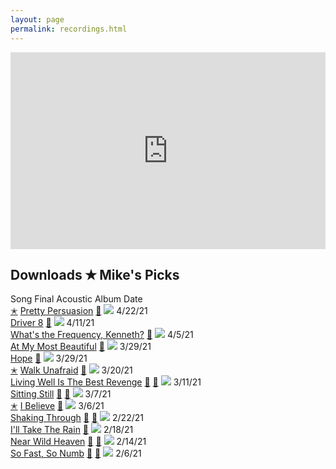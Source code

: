 ```yaml
---
layout: page
permalink: recordings.html
---
```

<iframe width="100%" height="315" scrolling="no" frameborder="no" allow="autoplay" src="https://w.soundcloud.com/player/?url=https%3A//api.soundcloud.com/playlists/1207303108&color=%23d1c6c0&auto_play=false&hide_related=true&show_comments=false&show_user=false&show_reposts=false&show_teaser=false"></iframe>

<h2 class="page-heading split-header">
  <span>Downloads</span>
  <span>✭ Mike's Picks</span>
</h2>

<div class="flex-table">
  <div class="row head">
    <span></span>
    <span>Song</span>
    <span title="project results">Final</span>
    <span title="single-take recording on one mic, raw with no effects">Acoustic</span>
    <span title="album">Album</span>
    <span title="date">Date</span>
  </div>

  <div class="row">
    <span><a href="https://drive.google.com/file/d/1kLQl7l_F7bLVgn8n3TWoZhyIlSBD78Ut/view?usp=sharing" target="_blank">✭</a></span>
    <span><a href="https://drive.google.com/file/d/1kLQl7l_F7bLVgn8n3TWoZhyIlSBD78Ut/view?usp=sharing" target="_blank">Pretty Persuasion</a></span>
    <span><a href="https://drive.google.com/file/d/1kLQl7l_F7bLVgn8n3TWoZhyIlSBD78Ut/view?usp=sharing" target="_blank">🎸</a></span>
    <span></span>
    <span><img loading="lazy" src="/ms_assets/images/albums/reckoning.jpg" /></span>
    <span class="text-small">4/22/21</span>
  </div>
  <div class="row">
    <span></span>
    <span><a href="https://drive.google.com/file/d/1VZiclBYdeEq4ayBbnSituW5T2l726Lk2/view?usp=sharing" target="_blank">Driver 8</a></span>
    <span><a href="https://drive.google.com/file/d/1VZiclBYdeEq4ayBbnSituW5T2l726Lk2/view?usp=sharing" target="_blank">🎸</a></span>
    <span></span>
    <span><img loading="lazy" src="/ms_assets/images/albums/fables.jpg" /></span>
    <span class="text-small">4/11/21</span>
  </div>
  <div class="row">
    <span></span>
    <span><a href="https://drive.google.com/file/d/1cZ0RDxEdf8dpr93axawJ0i0_k9d8qiZm/view?usp=sharing" target="_blank">What's the Frequency, Kenneth?</a></span>
    <span><a href="https://drive.google.com/file/d/1cZ0RDxEdf8dpr93axawJ0i0_k9d8qiZm/view?usp=sharing" target="_blank">🎸</a></span>
    <span></span>
    <span><img loading="lazy" src="/ms_assets/images/albums/monster.jpg" /></span>
    <span class="text-small">4/5/21</span>
  </div>
  <div class="row">
    <span></span>
    <span><a href="https://drive.google.com/file/d/11FSFyQuDRLX2h5qGmjypCDa1i0-3fgz1/view?usp=sharing" target="_blank">At My Most Beautiful</a></span>
    <span><a href="https://drive.google.com/file/d/11FSFyQuDRLX2h5qGmjypCDa1i0-3fgz1/view?usp=sharing" target="_blank">🎸</a></span>
    <span></span>
    <span><img loading="lazy" src="/ms_assets/images/albums/up.jpg" /></span>
    <span class="text-small">3/29/21</span>
  </div>
  <div class="row">
    <span></span>
    <span><a href="https://drive.google.com/file/d/1Et9QkM4rWoUPY-iKXSpv8W4Ne8U_J8OE/view?usp=sharing" target="_blank">Hope</a></span>
    <span><a href="https://drive.google.com/file/d/1Et9QkM4rWoUPY-iKXSpv8W4Ne8U_J8OE/view?usp=sharing" target="_blank">🎸</a></span>
    <span></span>
    <span><img loading="lazy" src="/ms_assets/images/albums/up.jpg" /></span>
    <span class="text-small">3/29/21</span>
  </div>
  <div class="row">
    <span><a href="https://drive.google.com/file/d/1WEyC_ld3Lq1_NO62ZJaOFveLWcI4PXN5/view?usp=sharing" target="_blank">✭</a></span>
    <span><a href="https://drive.google.com/file/d/1WEyC_ld3Lq1_NO62ZJaOFveLWcI4PXN5/view?usp=sharing" target="_blank">Walk Unafraid</a></span>
    <span><a href="https://drive.google.com/file/d/1WEyC_ld3Lq1_NO62ZJaOFveLWcI4PXN5/view?usp=sharing" target="_blank">🎸</a></span>
    <span></span>
    <span><img loading="lazy" src="/ms_assets/images/albums/up.jpg" /></span>
    <span class="text-small">3/20/21</span>
  </div>
  <div class="row">
    <span></span>
    <span><a href="https://drive.google.com/file/d/1kHsvHdhnuwMwMp9LrowSQnGxwGILe1Om/view?usp=sharing" target="_blank">Living Well Is The Best Revenge</a></span>
    <span><a href="https://drive.google.com/file/d/1kHsvHdhnuwMwMp9LrowSQnGxwGILe1Om/view?usp=sharing" target="_blank">🎸</a></span>
    <span><a href="https://drive.google.com/file/d/1Ui4TiRuSLjAdpkqP-ruhjVT1sCt-ABYT/view?usp=sharing" target="_blank">🎤</a></span>
    <span><img loading="lazy" src="/ms_assets/images/albums/accelerate.jpg" /></span>
    <span class="text-small">3/11/21</span>
  </div>
  <div class="row">
    <span></span>
    <span><a href="https://drive.google.com/file/d/1kc9qexTS4ZKOo3jt4hej6FVZhtfF8WvC/view?usp=sharing" target="_blank">Sitting Still</a></span>
    <span><a href="https://drive.google.com/file/d/1kc9qexTS4ZKOo3jt4hej6FVZhtfF8WvC/view?usp=sharing" target="_blank">🎸</a></span>
    <span><a href="https://drive.google.com/file/d/1gTbVR5RPuw4G25cB_3w7RyZl8vocB6R_/view?usp=sharing" target="_blank">🎤</a></span>
    <span><img loading="lazy" src="/ms_assets/images/albums/murmur.jpg" /></span>
    <span class="text-small">3/7/21</span>
  </div>
  <div class="row">
    <span><a href="https://drive.google.com/file/d/1bQPnMSNsrWEmIMdrtdAzG22aBVvQXL-z/view?usp=sharing" target="_blank">✭</a></span>
    <span><a href="https://drive.google.com/file/d/1bQPnMSNsrWEmIMdrtdAzG22aBVvQXL-z/view?usp=sharing" target="_blank">I Believe</a></span>
    <span><a href="https://drive.google.com/file/d/1bQPnMSNsrWEmIMdrtdAzG22aBVvQXL-z/view?usp=sharing" target="_blank">🎸</a></span>
    <span> </span>
    <span><img loading="lazy" src="/ms_assets/images/albums/pageant.jpg" /></span>
    <span class="text-small">3/6/21</span>
  </div>
  <div class="row">
    <span></span>
    <span><a href="https://drive.google.com/file/d/1bDK7eyMc3iloWywernigrHSnGvyKRCkq/view?usp=sharing" target="_blank">Shaking Through</a></span>
    <span><a href="https://drive.google.com/file/d/1bDK7eyMc3iloWywernigrHSnGvyKRCkq/view?usp=sharing" target="_blank">🎸</a></span>
    <span><a href="https://drive.google.com/file/d/1jnr55rl2eZU-ySTSgTqUPUfRjV_EGY24/view?usp=sharing" target="_blank">🎤</a></span>
    <span><img loading="lazy" src="/ms_assets/images/albums/murmur.jpg" /></span>
    <span class="text-small">2/22/21</span>
  </div>
  <div class="row">
    <span></span>
    <span><a href="https://drive.google.com/file/d/1v6JiyRs829CqiLvXj3pckZyr5fR6vKn9/view?usp=sharing" target="_blank">I'll Take The Rain</a></span>
    <span><a href="https://drive.google.com/file/d/1v6JiyRs829CqiLvXj3pckZyr5fR6vKn9/view?usp=sharing" target="_blank">🎸</a></span>
    <span> </span>
    <span><img loading="lazy" src="/ms_assets/images/albums/reveal.jpg" /></span>
    <span class="text-small">2/18/21</span>
  </div>
  <div class="row">
    <span></span>
    <span><a href="https://drive.google.com/file/d/1UD8Cs8dT7eKY13vEK2SkVW_mWLGNLS5J/view?usp=sharing" target="_blank">Near Wild Heaven</a></span>
    <span><a href="https://drive.google.com/file/d/1UD8Cs8dT7eKY13vEK2SkVW_mWLGNLS5J/view?usp=sharing" target="_blank">🎸</a></span>
    <span><a href="https://drive.google.com/file/d/1PGiQy88s7c2sMa8d9xxQpSGI6F-B1Fcd/view?usp=sharing" target="_blank">🎤</a></span>
    <span><img loading="lazy" src="/ms_assets/images/albums/out.jpg" /></span>
    <span class="text-small">2/14/21</span>
  </div>
  <div class="row">
    <span></span>
    <span><a href="https://drive.google.com/file/d/12NVKLkgs17zyAAAiOf4Ry7WArQL7ITbf/view?usp=sharing" target="_blank">So Fast, So Numb</a></span>
    <span><a href="https://drive.google.com/file/d/12NVKLkgs17zyAAAiOf4Ry7WArQL7ITbf/view?usp=sharing" target="_blank">🎸</a></span>
    <span><a href="https://drive.google.com/file/d/1CUl2yDE-w-xZD5_ret_J2Ph36HLBuFdb/view?usp=sharing" target="_blank">🎤</a></span>
    <span><img loading="lazy" src="/ms_assets/images/albums/hifi.jpg" /></span>
    <span class="text-small">2/6/21</span>
  </div>
</div>